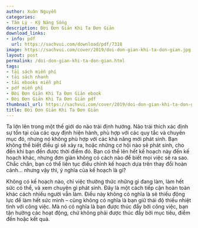 ```yaml
---
author: Xuân Nguyễn
categories:
- Tâm Lý - Kỹ Năng Sống
description: Đời Đơn Giản Khi Ta Đơn Giản
download_links:
- info: pdf
  url: https://sachvui.com/download/pdf/7318
image: https://sachvui.com/cover/2019/doi-don-gian-khi-ta-don-gian.jpg
layout: post
permalink: /doi-don-gian-khi-ta-don-gian.html
tags:
- tải sách miễn phí
- tải sách nhanh
- tải ebooks miễn phí
- pdf miễn phí
- Đời Đơn Giản Khi Ta Đơn Giản ebook
- Đời Đơn Giản Khi Ta Đơn Giản pdf
thumbnail_url: https://sachvui.com/cover/2019/doi-don-gian-khi-ta-don-gian.jpg
title: Đời Đơn Giản Khi Ta Đơn Giản
---
```


 <div class="item-desc text-justify"> <p>Ta lớn lên trong một thế giới do não trái định hướng. Não trái thích xác định sự tồn tại của các quy định hiện hành, phù hợp với các quy tắc và chuyên mục đó, nhưng nó không phù hợp với các khả năng mới phát sinh. Bạn không thể biết điều gì sẽ xảy ra, hoặc những cơ hội nào sẽ phát sinh, cho đến khi bạn đến được thời điểm đó. Bạn có thể lên hết kế hoạch này đến kế hoạch khác, nhưng đơn giản không có cách nào để biết mọi việc sẽ ra sao. Chắc chắn, bạn có thể liên tục điều chỉnh kế hoạch dựa trên thay đổi hoàn cảnh... nhưng vậy thì, ý nghĩa của kế hoạch là gì?</p><p>Không có kế hoạch nào, chỉ việc thưởng thức những gì đang làm, làm hết sức có thể, và xem chuyện gì phát sinh. Đây là một cách tiếp cận hoàn toàn khác cách nhiều người vẫn làm. Điều này không có nghĩa là sẽ thiếu động lực để làm hết sức mình – cũng không có nghĩa là bạn giữ thái độ thiếu nhiệt tình với công việc. Mà nó có nghĩa là bạn được thúc đẩy bởi công việc, bạn tận hưởng các hoạt động, chứ không phải được thúc đẩy bởi mục tiêu, điểm đến hoặc kết quả.</p> </div>